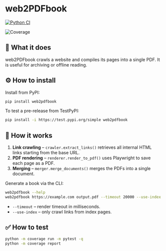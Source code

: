# web2PDFbook

[![Python CI](https://github.com/OWNER/web2PDFbook/actions/workflows/python-ci.yml/badge.svg)](https://github.com/OWNER/web2PDFbook/actions/workflows/python-ci.yml)

![Coverage](https://raw.githubusercontent.com/OWNER/web2PDFbook/main/coverage.svg)

## 🧠 What it does

web2PDFbook crawls a website and compiles its pages into a single PDF. It is useful for archiving or offline reading.

## ⚙️ How to install

Install from PyPI:

```bash
pip install web2pdfbook
```

To test a pre-release from TestPyPI:

```bash
pip install -i https://test.pypi.org/simple web2pdfbook
```

## 🔄 How it works

1. **Link crawling** – `crawler.extract_links()` retrieves all internal HTML links starting from the base URL.
2. **PDF rendering** – `renderer.render_to_pdf()` uses Playwright to save each page as a PDF.
3. **Merging** – `merger.merge_documents()` merges the PDFs into a single document.

Generate a book via the CLI:

```bash
web2pdfbook --help
web2pdfbook https://example.com output.pdf --timeout 20000 --use-index
```

* `--timeout` – render timeout in milliseconds.
* `--use-index` – only crawl links from index pages.

## ✅ How to test

```bash
python -m coverage run -m pytest -q
python -m coverage report
```
